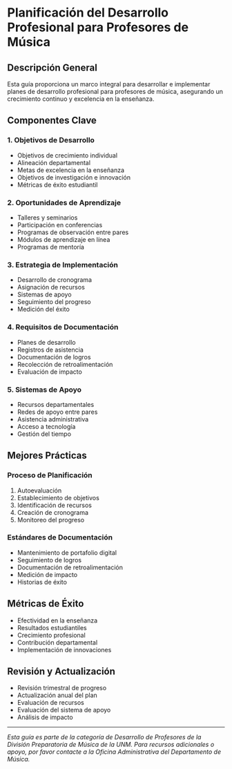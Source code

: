 # Planificación del Desarrollo Profesional para Profesores de Música

## Descripción General
Esta guía proporciona un marco integral para desarrollar e implementar planes de desarrollo profesional para profesores de música, asegurando un crecimiento continuo y excelencia en la enseñanza.

## Componentes Clave

### 1. Objetivos de Desarrollo
- Objetivos de crecimiento individual
- Alineación departamental
- Metas de excelencia en la enseñanza
- Objetivos de investigación e innovación
- Métricas de éxito estudiantil

### 2. Oportunidades de Aprendizaje
- Talleres y seminarios
- Participación en conferencias
- Programas de observación entre pares
- Módulos de aprendizaje en línea
- Programas de mentoría

### 3. Estrategia de Implementación
- Desarrollo de cronograma
- Asignación de recursos
- Sistemas de apoyo
- Seguimiento del progreso
- Medición del éxito

### 4. Requisitos de Documentación
- Planes de desarrollo
- Registros de asistencia
- Documentación de logros
- Recolección de retroalimentación
- Evaluación de impacto

### 5. Sistemas de Apoyo
- Recursos departamentales
- Redes de apoyo entre pares
- Asistencia administrativa
- Acceso a tecnología
- Gestión del tiempo

## Mejores Prácticas

### Proceso de Planificación
1. Autoevaluación
2. Establecimiento de objetivos
3. Identificación de recursos
4. Creación de cronograma
5. Monitoreo del progreso

### Estándares de Documentación
- Mantenimiento de portafolio digital
- Seguimiento de logros
- Documentación de retroalimentación
- Medición de impacto
- Historias de éxito

## Métricas de Éxito
- Efectividad en la enseñanza
- Resultados estudiantiles
- Crecimiento profesional
- Contribución departamental
- Implementación de innovaciones

## Revisión y Actualización
- Revisión trimestral de progreso
- Actualización anual del plan
- Evaluación de recursos
- Evaluación del sistema de apoyo
- Análisis de impacto

---
*Esta guía es parte de la categoría de Desarrollo de Profesores de la División Preparatoria de Música de la UNM. Para recursos adicionales o apoyo, por favor contacte a la Oficina Administrativa del Departamento de Música.* 